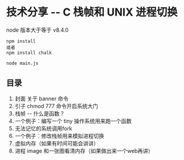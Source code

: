 # 技术分享 -- C 栈帧和 UNIX 进程切换

node 版本大于等于 v8.4.0

```
npm install
或者
npm install chalk

node main.js
```

## 目录

1. 封面 关于 banner 命令
2. 引子 chmod 777 命令开启系统大门
3. 栈帧 -- 什么是函数？
4. 一个例子：编写一个 tiny 操作系统用来跑一个函数
5. 无法记忆的系统调用fork
6. 一个例子：修改栈帧用来模拟进程切换
7. 虚拟内存（如果有时间可能会讲讲）
8. 进程 image 和一张图看清内存（如果做出来一个web再讲）


